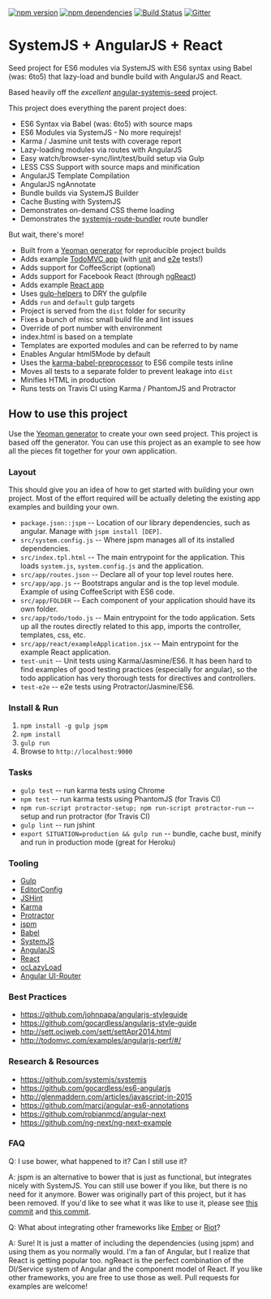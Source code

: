 [![npm version](https://badge.fury.io/js/systemjs-seed.svg)](https://badge.fury.io/js/systemjs-seed)
[![npm dependencies](https://david-dm.org/lookfirst/systemjs-seed.svg)](https://david-dm.org/lookfirst/systemjs-seed)
[![Build Status](https://travis-ci.org/lookfirst/systemjs-seed.svg)](https://travis-ci.org/lookfirst/systemjs-seed)
[![Gitter](https://badges.gitter.im/Join%20Chat.svg)](https://gitter.im/lookfirst/systemjs-seed)

# SystemJS + AngularJS + React

Seed project for ES6 modules via SystemJS with ES6 syntax using Babel (was: 6to5) that lazy-load and bundle build with AngularJS and React.

Based heavily off the *excellent* [angular-systemjs-seed](https://github.com/Swimlane/angular-systemjs-seed) project.

This project does everything the parent project does:

- ES6 Syntax via Babel (was: 6to5) with source maps
- ES6 Modules via SystemJS - No more requirejs!
- Karma / Jasmine unit tests with coverage report
- Lazy-loading modules via routes with AngularJS
- Easy watch/browser-sync/lint/test/build setup via Gulp
- LESS CSS Support with source maps and minification
- AngularJS Template Compilation
- AngularJS ngAnnotate
- Bundle builds via SystemJS Builder
- Cache Busting with SystemJS
- Demonstrates on-demand CSS theme loading
- Demonstrates the [systemjs-route-bundler](https://github.com/Swimlane/systemjs-route-bundler) route bundler

But wait, there's more!

- Built from a [Yeoman generator](https://github.com/lookfirst/generator-systemjs) for reproducible project builds
- Adds example [TodoMVC app](https://github.com/lookfirst/systemjs-seed/tree/master/src/app/todo/) (with [unit](https://github.com/lookfirst/systemjs-seed/tree/master/test-unit/app/todo) and [e2e](https://github.com/lookfirst/systemjs-seed/tree/master/test-e2e/app/todo) tests!)
- Adds support for CoffeeScript (optional)
- Adds support for Facebook React (through [ngReact](https://github.com/davidchang/ngReact))
- Adds example [React app](https://github.com/lookfirst/systemjs-seed/tree/master/src/app/react/)
- Uses [gulp-helpers](https://github.com/lookfirst/gulp-helpers) to DRY the gulpfile
- Adds `run` and `default` gulp targets
- Project is served from the `dist` folder for security
- Fixes a bunch of misc small build file and lint issues
- Override of port number with environment
- index.html is based on a template
- Templates are exported modules and can be referred to by name
- Enables Angular html5Mode by default
- Uses the [karma-babel-preprocessor](https://github.com/babel/karma-babel-preprocessor) to ES6 compile tests inline
- Moves all tests to a separate folder to prevent leakage into `dist`
- Minifies HTML in production
- Runs tests on Travis CI using Karma / PhantomJS and Protractor

## How to use this project

Use the [Yeoman generator](https://github.com/lookfirst/generator-systemjs/) to create your own seed project. This project is based off the generator. You can use this project as an example to see how all the pieces fit together for your own application. 
### Layout

This should give you an idea of how to get started with building your own project. Most of the effort required will be actually deleting the existing app examples and building your own.

* `package.json::jspm` -- Location of our library dependencies, such as angular. Manage with `jspm install [DEP]`.
* `src/system.config.js` -- Where jspm manages all of its installed dependencies.
* `src/index.tpl.html` -- The main entrypoint for the application. This loads `system.js`, `system.config.js` and the application.
* `src/app/routes.json` -- Declare all of your top level routes here.
* `src/app/app.js` -- Bootstraps angular and is the top level module. Example of using CoffeeScript with ES6 code.
* `src/app/FOLDER` -- Each component of your application should have its own folder.
* `src/app/todo/todo.js` -- Main entrypoint for the todo application. Sets up all the routes directly related to this app, imports the controller, templates, css, etc.
* `src/app/react/exampleApplication.jsx` -- Main entrypoint for the example React application.
* `test-unit` -- Unit tests using Karma/Jasmine/ES6. It has been hard to find examples of good testing practices (especially for angular), so the todo application has very thorough tests for directives and controllers.
* `test-e2e` -- e2e tests using Protractor/Jasmine/ES6.
 
### Install & Run

1. `npm install -g gulp jspm`
2. `npm install`
3. `gulp run`
4. Browse to `http://localhost:9000`

### Tasks

- `gulp test` -- run karma tests using Chrome
- `npm test` -- run karma tests using PhantomJS (for Travis CI)
- `npm run-script protractor-setup; npm run-script protractor-run` -- setup and run protractor (for Travis CI)
- `gulp lint` -- run jshint
- `export SITUATION=production && gulp run` -- bundle, cache bust, minify and run in production mode (great for Heroku)

### Tooling

- [Gulp](http://gulpjs.com/)
- [EditorConfig](http://editorconfig.org/)
- [JSHint](http://jshint.com/install/)
- [Karma](http://karma-runner.github.io)
- [Protractor](http://angular.github.io/protractor/)
- [jspm](http://jspm.io/)
- [Babel](http://babeljs.io/)
- [SystemJS](https://github.com/systemjs/systemjs)
- [AngularJS](http://angularjs.org)
- [React](http://facebook.github.io/react/)
- [ocLazyLoad](https://github.com/ocombe/ocLazyLoad/)
- [Angular UI-Router](https://github.com/angular-ui/ui-router/)

### Best Practices

- https://github.com/johnpapa/angularjs-styleguide
- https://github.com/gocardless/angularjs-style-guide
- http://sett.ociweb.com/sett/settApr2014.html
- http://todomvc.com/examples/angularjs-perf/#/

### Research & Resources

- https://github.com/systemjs/systemjs
- https://github.com/gocardless/es6-angularjs
- http://glenmaddern.com/articles/javascript-in-2015
- https://github.com/marcj/angular-es6-annotations
- https://github.com/robianmcd/angular-next
- https://github.com/ng-next/ng-next-example

### FAQ

Q: I use bower, what happened to it? Can I still use it?

A: jspm is an alternative to bower that is just as functional, but integrates nicely with SystemJS. You can still use bower if you like, but there is no need for it anymore. Bower was originally part of this project, but it has been removed. If you'd like to see what it was like to use it, please see [this commit](https://github.com/lookfirst/systemjs-seed/commit/83c246ee1cabc4e8b3aa2aee49418954e913a1f8) and [this commit](https://github.com/lookfirst/systemjs-seed/commit/377ae05f9425c8969682bf328f207e0dcc8c3c8e).

Q: What about integrating other frameworks like [Ember](http://emberjs.com/) or [Riot](https://muut.com/riotjs/)?

A: Sure! It is just a matter of including the dependencies (using jspm) and using them as you normally would. I'm a fan of Angular, but I realize that React is getting popular too. ngReact is the perfect combination of the DI/Service system of Angular and the component model of React. If you like other frameworks, you are free to use those as well. Pull requests for examples are welcome!
